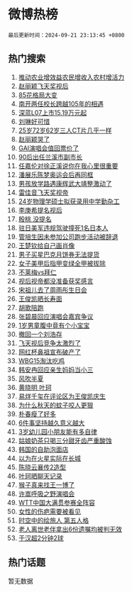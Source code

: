 # 微博热榜

`最后更新时间：2024-09-21 23:13:45 +0800`

## 热门搜索

1. [推动农业增效益农民增收入农村增活力](https://m.weibo.cn/search?containerid=100103type%3D1%26t%3D10%26q%3D%23%E6%8E%A8%E5%8A%A8%E5%86%9C%E4%B8%9A%E5%A2%9E%E6%95%88%E7%9B%8A%E5%86%9C%E6%B0%91%E5%A2%9E%E6%94%B6%E5%85%A5%E5%86%9C%E6%9D%91%E5%A2%9E%E6%B4%BB%E5%8A%9B%23&stream_entry_id=51&isnewpage=1&extparam=seat%3D1%26pos%3D0%26q%3D%2523%25E6%258E%25A8%25E5%258A%25A8%25E5%2586%259C%25E4%25B8%259A%25E5%25A2%259E%25E6%2595%2588%25E7%259B%258A%25E5%2586%259C%25E6%25B0%2591%25E5%25A2%259E%25E6%2594%25B6%25E5%2585%25A5%25E5%2586%259C%25E6%259D%2591%25E5%25A2%259E%25E6%25B4%25BB%25E5%258A%259B%2523%26cate%3D10103%26dgr%3D0%26c_type%3D51%26filter_type%3Drealtimehot%26stream_entry_id%3D51%26display_time%3D1726931624%26pre_seqid%3D172693162459691235377138)
1. [赵丽颖飞天奖视后](https://m.weibo.cn/search?containerid=100103type%3D1%26t%3D10%26q%3D%23%E8%B5%B5%E4%B8%BD%E9%A2%96%E9%A3%9E%E5%A4%A9%E5%A5%96%E8%A7%86%E5%90%8E%23&stream_entry_id=31&isnewpage=1&extparam=seat%3D1%26realpos%3D1%26lcate%3D5001%26filter_type%3Drealtimehot%26c_type%3D31%26band_rank%3D1%26q%3D%2523%25E8%25B5%25B5%25E4%25B8%25BD%25E9%25A2%2596%25E9%25A3%259E%25E5%25A4%25A9%25E5%25A5%2596%25E8%25A7%2586%25E5%2590%258E%2523%26cate%3D5001%26flag%3D4%26pos%3D0%26dgr%3D0%26stream_entry_id%3D31%26display_time%3D1726931624%26pre_seqid%3D172693162459691235377138)
1. [85花格局大变](https://m.weibo.cn/search?containerid=100103type%3D1%26t%3D10%26q%3D85%E8%8A%B1%E6%A0%BC%E5%B1%80%E5%A4%A7%E5%8F%98&stream_entry_id=31&isnewpage=1&extparam=seat%3D1%26realpos%3D2%26lcate%3D5001%26filter_type%3Drealtimehot%26c_type%3D31%26band_rank%3D2%26q%3D85%25E8%258A%25B1%25E6%25A0%25BC%25E5%25B1%2580%25E5%25A4%25A7%25E5%258F%2598%26cate%3D5001%26flag%3D4%26pos%3D1%26dgr%3D0%26stream_entry_id%3D31%26display_time%3D1726931624%26pre_seqid%3D172693162459691235377138)
1. [南开两任校长跨越105年的相遇](https://m.weibo.cn/search?containerid=100103type%3D1%26t%3D10%26q%3D%23%E5%8D%97%E5%BC%80%E4%B8%A4%E4%BB%BB%E6%A0%A1%E9%95%BF%E8%B7%A8%E8%B6%8A105%E5%B9%B4%E7%9A%84%E7%9B%B8%E9%81%87%23&stream_entry_id=31&isnewpage=1&extparam=seat%3D1%26realpos%3D3%26lcate%3D5001%26filter_type%3Drealtimehot%26c_type%3D31%26band_rank%3D3%26q%3D%2523%25E5%258D%2597%25E5%25BC%2580%25E4%25B8%25A4%25E4%25BB%25BB%25E6%25A0%25A1%25E9%2595%25BF%25E8%25B7%25A8%25E8%25B6%258A105%25E5%25B9%25B4%25E7%259A%2584%25E7%259B%25B8%25E9%2581%2587%2523%26cate%3D5001%26flag%3D32768%26pos%3D2%26dgr%3D0%26stream_entry_id%3D31%26display_time%3D1726931624%26pre_seqid%3D172693162459691235377138)
1. [深蓝L07上市15.19万元起](https://m.weibo.cn/search?containerid=100103type%3D1%26t%3D10%26q%3D%23%E6%B7%B1%E8%93%9DL07%E4%B8%8A%E5%B8%8215.19%E4%B8%87%E5%85%83%E8%B5%B7%23&stream_entry_id=31&isnewpage=1&extparam=seat%3D1%26is_ad_pos%3D1%26lcate%3D5001%26filter_type%3Drealtimehot%26dgr%3D0%26c_type%3D31%26band_rank%3D4%26q%3D%2523%25E6%25B7%25B1%25E8%2593%259DL07%25E4%25B8%258A%25E5%25B8%258215.19%25E4%25B8%2587%25E5%2585%2583%25E8%25B5%25B7%2523%26cate%3D5001%26adid%3D256095%26topic_ad%3D1%26pos%3D3%26stream_entry_id%3D31%26display_time%3D1726931624%26pre_seqid%3D172693162459691235377138)
1. [刘琳好可惜](https://m.weibo.cn/search?containerid=100103type%3D1%26t%3D10%26q%3D%E5%88%98%E7%90%B3%E5%A5%BD%E5%8F%AF%E6%83%9C&stream_entry_id=31&isnewpage=1&extparam=seat%3D1%26realpos%3D4%26lcate%3D5001%26filter_type%3Drealtimehot%26c_type%3D31%26band_rank%3D4%26q%3D%25E5%2588%2598%25E7%2590%25B3%25E5%25A5%25BD%25E5%258F%25AF%25E6%2583%259C%26cate%3D5001%26flag%3D1%26pos%3D4%26dgr%3D0%26stream_entry_id%3D31%26display_time%3D1726931624%26pre_seqid%3D172693162459691235377138)
1. [25岁72岁62岁三人CT片几乎一样](https://m.weibo.cn/search?containerid=100103type%3D1%26t%3D10%26q%3D%2325%E5%B2%8172%E5%B2%8162%E5%B2%81%E4%B8%89%E4%BA%BACT%E7%89%87%E5%87%A0%E4%B9%8E%E4%B8%80%E6%A0%B7%23&stream_entry_id=31&isnewpage=1&extparam=seat%3D1%26realpos%3D5%26lcate%3D5001%26filter_type%3Drealtimehot%26c_type%3D31%26band_rank%3D5%26q%3D%252325%25E5%25B2%258172%25E5%25B2%258162%25E5%25B2%2581%25E4%25B8%2589%25E4%25BA%25BACT%25E7%2589%2587%25E5%2587%25A0%25E4%25B9%258E%25E4%25B8%2580%25E6%25A0%25B7%2523%26cate%3D5001%26flag%3D2%26pos%3D5%26dgr%3D0%26stream_entry_id%3D31%26display_time%3D1726931624%26pre_seqid%3D172693162459691235377138)
1. [赵丽颖哭了](https://m.weibo.cn/search?containerid=100103type%3D1%26t%3D10%26q%3D%E8%B5%B5%E4%B8%BD%E9%A2%96%E5%93%AD%E4%BA%86&stream_entry_id=31&isnewpage=1&extparam=seat%3D1%26realpos%3D6%26lcate%3D5001%26filter_type%3Drealtimehot%26c_type%3D31%26band_rank%3D6%26q%3D%25E8%25B5%25B5%25E4%25B8%25BD%25E9%25A2%2596%25E5%2593%25AD%25E4%25BA%2586%26cate%3D5001%26flag%3D1%26pos%3D6%26dgr%3D0%26stream_entry_id%3D31%26display_time%3D1726931624%26pre_seqid%3D172693162459691235377138)
1. [GAI演唱会值回票价了](https://m.weibo.cn/search?containerid=100103type%3D1%26t%3D10%26q%3D%23GAI%E6%BC%94%E5%94%B1%E4%BC%9A%E5%80%BC%E5%9B%9E%E7%A5%A8%E4%BB%B7%E4%BA%86%23&stream_entry_id=31&isnewpage=1&extparam=seat%3D1%26is_ad_pos%3D1%26lcate%3D5001%26filter_type%3Drealtimehot%26c_type%3D31%26band_rank%3D7%26q%3D%2523GAI%25E6%25BC%2594%25E5%2594%25B1%25E4%25BC%259A%25E5%2580%25BC%25E5%259B%259E%25E7%25A5%25A8%25E4%25BB%25B7%25E4%25BA%2586%2523%26cate%3D5001%26dgr%3D0%26adid%3D256098%26pos%3D7%26stream_entry_id%3D31%26display_time%3D1726931624%26pre_seqid%3D172693162459691235377138)
1. [90后出任兰溪市副市长](https://m.weibo.cn/search?containerid=100103type%3D1%26t%3D10%26q%3D%2390%E5%90%8E%E5%87%BA%E4%BB%BB%E5%85%B0%E6%BA%AA%E5%B8%82%E5%89%AF%E5%B8%82%E9%95%BF%23&stream_entry_id=31&isnewpage=1&extparam=seat%3D1%26realpos%3D7%26lcate%3D5001%26filter_type%3Drealtimehot%26c_type%3D31%26band_rank%3D7%26q%3D%252390%25E5%2590%258E%25E5%2587%25BA%25E4%25BB%25BB%25E5%2585%25B0%25E6%25BA%25AA%25E5%25B8%2582%25E5%2589%25AF%25E5%25B8%2582%25E9%2595%25BF%2523%26cate%3D5001%26flag%3D1%26pos%3D8%26dgr%3D0%26stream_entry_id%3D31%26display_time%3D1726931624%26pre_seqid%3D172693162459691235377138)
1. [任嘉伦对徐正溪说你在我心里很重要](https://m.weibo.cn/search?containerid=100103type%3D1%26t%3D10%26q%3D%23%E4%BB%BB%E5%98%89%E4%BC%A6%E5%AF%B9%E5%BE%90%E6%AD%A3%E6%BA%AA%E8%AF%B4%E4%BD%A0%E5%9C%A8%E6%88%91%E5%BF%83%E9%87%8C%E5%BE%88%E9%87%8D%E8%A6%81%23&stream_entry_id=31&isnewpage=1&extparam=seat%3D1%26realpos%3D8%26lcate%3D5001%26filter_type%3Drealtimehot%26c_type%3D31%26band_rank%3D8%26q%3D%2523%25E4%25BB%25BB%25E5%2598%2589%25E4%25BC%25A6%25E5%25AF%25B9%25E5%25BE%2590%25E6%25AD%25A3%25E6%25BA%25AA%25E8%25AF%25B4%25E4%25BD%25A0%25E5%259C%25A8%25E6%2588%2591%25E5%25BF%2583%25E9%2587%258C%25E5%25BE%2588%25E9%2587%258D%25E8%25A6%2581%2523%26cate%3D5001%26flag%3D1%26pos%3D9%26dgr%3D0%26stream_entry_id%3D31%26display_time%3D1726931624%26pre_seqid%3D172693162459691235377138)
1. [潘展乐陈梦奥运会后再同框](https://m.weibo.cn/search?containerid=100103type%3D1%26t%3D10%26q%3D%23%E6%BD%98%E5%B1%95%E4%B9%90%E9%99%88%E6%A2%A6%E5%A5%A5%E8%BF%90%E4%BC%9A%E5%90%8E%E5%86%8D%E5%90%8C%E6%A1%86%23&stream_entry_id=31&isnewpage=1&extparam=seat%3D1%26realpos%3D9%26lcate%3D5001%26filter_type%3Drealtimehot%26c_type%3D31%26band_rank%3D9%26q%3D%2523%25E6%25BD%2598%25E5%25B1%2595%25E4%25B9%2590%25E9%2599%2588%25E6%25A2%25A6%25E5%25A5%25A5%25E8%25BF%2590%25E4%25BC%259A%25E5%2590%258E%25E5%2586%258D%25E5%2590%258C%25E6%25A1%2586%2523%26cate%3D5001%26flag%3D1%26pos%3D10%26dgr%3D0%26stream_entry_id%3D31%26display_time%3D1726931624%26pre_seqid%3D172693162459691235377138)
1. [男孩放学路遇康辉武大靖整激动了](https://m.weibo.cn/search?containerid=100103type%3D1%26t%3D10%26q%3D%23%E7%94%B7%E5%AD%A9%E6%94%BE%E5%AD%A6%E8%B7%AF%E9%81%87%E5%BA%B7%E8%BE%89%E6%AD%A6%E5%A4%A7%E9%9D%96%E6%95%B4%E6%BF%80%E5%8A%A8%E4%BA%86%23&stream_entry_id=31&isnewpage=1&extparam=seat%3D1%26realpos%3D10%26lcate%3D5001%26filter_type%3Drealtimehot%26c_type%3D31%26band_rank%3D10%26q%3D%2523%25E7%2594%25B7%25E5%25AD%25A9%25E6%2594%25BE%25E5%25AD%25A6%25E8%25B7%25AF%25E9%2581%2587%25E5%25BA%25B7%25E8%25BE%2589%25E6%25AD%25A6%25E5%25A4%25A7%25E9%259D%2596%25E6%2595%25B4%25E6%25BF%2580%25E5%258A%25A8%25E4%25BA%2586%2523%26cate%3D5001%26flag%3D32768%26pos%3D11%26dgr%3D0%26stream_entry_id%3D31%26display_time%3D1726931624%26pre_seqid%3D172693162459691235377138)
1. [雷佳音飞天奖视帝](https://m.weibo.cn/search?containerid=100103type%3D1%26t%3D10%26q%3D%23%E9%9B%B7%E4%BD%B3%E9%9F%B3%E9%A3%9E%E5%A4%A9%E5%A5%96%E8%A7%86%E5%B8%9D%23&stream_entry_id=31&isnewpage=1&extparam=seat%3D1%26realpos%3D11%26lcate%3D5001%26filter_type%3Drealtimehot%26c_type%3D31%26band_rank%3D11%26q%3D%2523%25E9%259B%25B7%25E4%25BD%25B3%25E9%259F%25B3%25E9%25A3%259E%25E5%25A4%25A9%25E5%25A5%2596%25E8%25A7%2586%25E5%25B8%259D%2523%26cate%3D5001%26flag%3D1%26pos%3D12%26dgr%3D0%26stream_entry_id%3D31%26display_time%3D1726931624%26pre_seqid%3D172693162459691235377138)
1. [24岁物理学硕士拟获录用中学勤杂工](https://m.weibo.cn/search?containerid=100103type%3D1%26t%3D10%26q%3D%2324%E5%B2%81%E7%89%A9%E7%90%86%E5%AD%A6%E7%A1%95%E5%A3%AB%E6%8B%9F%E8%8E%B7%E5%BD%95%E7%94%A8%E4%B8%AD%E5%AD%A6%E5%8B%A4%E6%9D%82%E5%B7%A5%23&stream_entry_id=31&isnewpage=1&extparam=seat%3D1%26realpos%3D12%26lcate%3D5001%26filter_type%3Drealtimehot%26c_type%3D31%26band_rank%3D12%26q%3D%252324%25E5%25B2%2581%25E7%2589%25A9%25E7%2590%2586%25E5%25AD%25A6%25E7%25A1%2595%25E5%25A3%25AB%25E6%258B%259F%25E8%258E%25B7%25E5%25BD%2595%25E7%2594%25A8%25E4%25B8%25AD%25E5%25AD%25A6%25E5%258B%25A4%25E6%259D%2582%25E5%25B7%25A5%2523%26cate%3D5001%26flag%3D0%26pos%3D13%26dgr%3D0%26stream_entry_id%3D31%26display_time%3D1726931624%26pre_seqid%3D172693162459691235377138)
1. [李庚希提名视后](https://m.weibo.cn/search?containerid=100103type%3D1%26t%3D10%26q%3D%E6%9D%8E%E5%BA%9A%E5%B8%8C%E6%8F%90%E5%90%8D%E8%A7%86%E5%90%8E&stream_entry_id=31&isnewpage=1&extparam=seat%3D1%26realpos%3D13%26lcate%3D5001%26filter_type%3Drealtimehot%26c_type%3D31%26band_rank%3D13%26q%3D%25E6%259D%258E%25E5%25BA%259A%25E5%25B8%258C%25E6%258F%2590%25E5%2590%258D%25E8%25A7%2586%25E5%2590%258E%26cate%3D5001%26flag%3D1%26pos%3D14%26dgr%3D0%26stream_entry_id%3D31%26display_time%3D1726931624%26pre_seqid%3D172693162459691235377138)
1. [殷桃 没提名](https://m.weibo.cn/search?containerid=100103type%3D1%26t%3D10%26q%3D%E6%AE%B7%E6%A1%83+%E6%B2%A1%E6%8F%90%E5%90%8D&stream_entry_id=31&isnewpage=1&extparam=seat%3D1%26realpos%3D14%26lcate%3D5001%26filter_type%3Drealtimehot%26c_type%3D31%26band_rank%3D14%26q%3D%25E6%25AE%25B7%25E6%25A1%2583%2520%25E6%25B2%25A1%25E6%258F%2590%25E5%2590%258D%26cate%3D5001%26flag%3D1%26pos%3D15%26dgr%3D0%26stream_entry_id%3D31%26display_time%3D1726931624%26pre_seqid%3D172693162459691235377138)
1. [驻日美军违规驾驶撞死1名日本人](https://m.weibo.cn/search?containerid=100103type%3D1%26t%3D10%26q%3D%23%E9%A9%BB%E6%97%A5%E7%BE%8E%E5%86%9B%E8%BF%9D%E8%A7%84%E9%A9%BE%E9%A9%B6%E6%92%9E%E6%AD%BB1%E5%90%8D%E6%97%A5%E6%9C%AC%E4%BA%BA%23&stream_entry_id=31&isnewpage=1&extparam=seat%3D1%26realpos%3D15%26lcate%3D5001%26filter_type%3Drealtimehot%26c_type%3D31%26band_rank%3D15%26q%3D%2523%25E9%25A9%25BB%25E6%2597%25A5%25E7%25BE%258E%25E5%2586%259B%25E8%25BF%259D%25E8%25A7%2584%25E9%25A9%25BE%25E9%25A9%25B6%25E6%2592%259E%25E6%25AD%25BB1%25E5%2590%258D%25E6%2597%25A5%25E6%259C%25AC%25E4%25BA%25BA%2523%26cate%3D5001%26flag%3D1%26pos%3D16%26dgr%3D0%26stream_entry_id%3D31%26display_time%3D1726931624%26pre_seqid%3D172693162459691235377138)
1. [管培生因未参加公司跑步活动被辞退](https://m.weibo.cn/search?containerid=100103type%3D1%26t%3D10%26q%3D%23%E7%AE%A1%E5%9F%B9%E7%94%9F%E5%9B%A0%E6%9C%AA%E5%8F%82%E5%8A%A0%E5%85%AC%E5%8F%B8%E8%B7%91%E6%AD%A5%E6%B4%BB%E5%8A%A8%E8%A2%AB%E8%BE%9E%E9%80%80%23&stream_entry_id=31&isnewpage=1&extparam=seat%3D1%26realpos%3D16%26lcate%3D5001%26filter_type%3Drealtimehot%26c_type%3D31%26band_rank%3D16%26q%3D%2523%25E7%25AE%25A1%25E5%259F%25B9%25E7%2594%259F%25E5%259B%25A0%25E6%259C%25AA%25E5%258F%2582%25E5%258A%25A0%25E5%2585%25AC%25E5%258F%25B8%25E8%25B7%2591%25E6%25AD%25A5%25E6%25B4%25BB%25E5%258A%25A8%25E8%25A2%25AB%25E8%25BE%259E%25E9%2580%2580%2523%26cate%3D5001%26flag%3D0%26pos%3D17%26dgr%3D0%26stream_entry_id%3D31%26display_time%3D1726931624%26pre_seqid%3D172693162459691235377138)
1. [王楚钦给自己画肖像](https://m.weibo.cn/search?containerid=100103type%3D1%26t%3D10%26q%3D%23%E7%8E%8B%E6%A5%9A%E9%92%A6%E7%BB%99%E8%87%AA%E5%B7%B1%E7%94%BB%E8%82%96%E5%83%8F%23&stream_entry_id=31&isnewpage=1&extparam=seat%3D1%26realpos%3D17%26lcate%3D5001%26filter_type%3Drealtimehot%26c_type%3D31%26band_rank%3D17%26q%3D%2523%25E7%258E%258B%25E6%25A5%259A%25E9%2592%25A6%25E7%25BB%2599%25E8%2587%25AA%25E5%25B7%25B1%25E7%2594%25BB%25E8%2582%2596%25E5%2583%258F%2523%26cate%3D5001%26flag%3D1%26pos%3D18%26dgr%3D0%26stream_entry_id%3D31%26display_time%3D1726931624%26pre_seqid%3D172693162459691235377138)
1. [男子买星巴克月饼券无法提货](https://m.weibo.cn/search?containerid=100103type%3D1%26t%3D10%26q%3D%23%E7%94%B7%E5%AD%90%E4%B9%B0%E6%98%9F%E5%B7%B4%E5%85%8B%E6%9C%88%E9%A5%BC%E5%88%B8%E6%97%A0%E6%B3%95%E6%8F%90%E8%B4%A7%23&stream_entry_id=31&isnewpage=1&extparam=seat%3D1%26realpos%3D18%26lcate%3D5001%26filter_type%3Drealtimehot%26c_type%3D31%26band_rank%3D18%26q%3D%2523%25E7%2594%25B7%25E5%25AD%2590%25E4%25B9%25B0%25E6%2598%259F%25E5%25B7%25B4%25E5%2585%258B%25E6%259C%2588%25E9%25A5%25BC%25E5%2588%25B8%25E6%2597%25A0%25E6%25B3%2595%25E6%258F%2590%25E8%25B4%25A7%2523%26cate%3D5001%26flag%3D0%26pos%3D19%26dgr%3D0%26stream_entry_id%3D31%26display_time%3D1726931624%26pre_seqid%3D172693162459691235377138)
1. [女子美甲后指甲变绿全甲被拔除](https://m.weibo.cn/search?containerid=100103type%3D1%26t%3D10%26q%3D%23%E5%A5%B3%E5%AD%90%E7%BE%8E%E7%94%B2%E5%90%8E%E6%8C%87%E7%94%B2%E5%8F%98%E7%BB%BF%E5%85%A8%E7%94%B2%E8%A2%AB%E6%8B%94%E9%99%A4%23&stream_entry_id=31&isnewpage=1&extparam=seat%3D1%26realpos%3D19%26lcate%3D5001%26filter_type%3Drealtimehot%26c_type%3D31%26band_rank%3D19%26q%3D%2523%25E5%25A5%25B3%25E5%25AD%2590%25E7%25BE%258E%25E7%2594%25B2%25E5%2590%258E%25E6%258C%2587%25E7%2594%25B2%25E5%258F%2598%25E7%25BB%25BF%25E5%2585%25A8%25E7%2594%25B2%25E8%25A2%25AB%25E6%258B%2594%25E9%2599%25A4%2523%26cate%3D5001%26flag%3D0%26pos%3D20%26dgr%3D0%26stream_entry_id%3D31%26display_time%3D1726931624%26pre_seqid%3D172693162459691235377138)
1. [不莱梅vs拜仁](https://m.weibo.cn/search?containerid=100103type%3D1%26t%3D10%26q%3D%23%E4%B8%8D%E8%8E%B1%E6%A2%85vs%E6%8B%9C%E4%BB%81%23&stream_entry_id=31&isnewpage=1&extparam=seat%3D1%26realpos%3D20%26lcate%3D5001%26filter_type%3Drealtimehot%26c_type%3D31%26band_rank%3D20%26q%3D%2523%25E4%25B8%258D%25E8%258E%25B1%25E6%25A2%2585vs%25E6%258B%259C%25E4%25BB%2581%2523%26cate%3D5001%26flag%3D1%26pos%3D21%26dgr%3D0%26stream_entry_id%3D31%26display_time%3D1726931624%26pre_seqid%3D172693162459691235377138)
1. [视后视帝都没准备获奖感言](https://m.weibo.cn/search?containerid=100103type%3D1%26t%3D10%26q%3D%23%E8%A7%86%E5%90%8E%E8%A7%86%E5%B8%9D%E9%83%BD%E6%B2%A1%E5%87%86%E5%A4%87%E8%8E%B7%E5%A5%96%E6%84%9F%E8%A8%80%23&stream_entry_id=31&isnewpage=1&extparam=seat%3D1%26realpos%3D21%26lcate%3D5001%26filter_type%3Drealtimehot%26c_type%3D31%26band_rank%3D21%26q%3D%2523%25E8%25A7%2586%25E5%2590%258E%25E8%25A7%2586%25E5%25B8%259D%25E9%2583%25BD%25E6%25B2%25A1%25E5%2587%2586%25E5%25A4%2587%25E8%258E%25B7%25E5%25A5%2596%25E6%2584%259F%25E8%25A8%2580%2523%26cate%3D5001%26flag%3D1%26pos%3D22%26dgr%3D0%26stream_entry_id%3D31%26display_time%3D1726931624%26pre_seqid%3D172693162459691235377138)
1. [宋祖儿去了周雨彤生日会](https://m.weibo.cn/search?containerid=100103type%3D1%26t%3D10%26q%3D%23%E5%AE%8B%E7%A5%96%E5%84%BF%E5%8E%BB%E4%BA%86%E5%91%A8%E9%9B%A8%E5%BD%A4%E7%94%9F%E6%97%A5%E4%BC%9A%23&stream_entry_id=31&isnewpage=1&extparam=seat%3D1%26realpos%3D22%26lcate%3D5001%26filter_type%3Drealtimehot%26c_type%3D31%26band_rank%3D22%26q%3D%2523%25E5%25AE%258B%25E7%25A5%2596%25E5%2584%25BF%25E5%258E%25BB%25E4%25BA%2586%25E5%2591%25A8%25E9%259B%25A8%25E5%25BD%25A4%25E7%2594%259F%25E6%2597%25A5%25E4%25BC%259A%2523%26cate%3D5001%26flag%3D1%26pos%3D23%26dgr%3D0%26stream_entry_id%3D31%26display_time%3D1726931624%26pre_seqid%3D172693162459691235377138)
1. [王俊凯晒长寿面](https://m.weibo.cn/search?containerid=100103type%3D1%26t%3D10%26q%3D%23%E7%8E%8B%E4%BF%8A%E5%87%AF%E6%99%92%E9%95%BF%E5%AF%BF%E9%9D%A2%23&stream_entry_id=31&isnewpage=1&extparam=seat%3D1%26realpos%3D23%26lcate%3D5001%26filter_type%3Drealtimehot%26c_type%3D31%26band_rank%3D23%26q%3D%2523%25E7%258E%258B%25E4%25BF%258A%25E5%2587%25AF%25E6%2599%2592%25E9%2595%25BF%25E5%25AF%25BF%25E9%259D%25A2%2523%26cate%3D5001%26flag%3D1%26pos%3D24%26dgr%3D0%26stream_entry_id%3D31%26display_time%3D1726931624%26pre_seqid%3D172693162459691235377138)
1. [胡歌陪跑](https://m.weibo.cn/search?containerid=100103type%3D1%26t%3D10%26q%3D%E8%83%A1%E6%AD%8C%E9%99%AA%E8%B7%91&stream_entry_id=31&isnewpage=1&extparam=seat%3D1%26realpos%3D24%26lcate%3D5001%26filter_type%3Drealtimehot%26c_type%3D31%26band_rank%3D24%26q%3D%25E8%2583%25A1%25E6%25AD%258C%25E9%2599%25AA%25E8%25B7%2591%26cate%3D5001%26flag%3D1%26pos%3D25%26dgr%3D0%26stream_entry_id%3D31%26display_time%3D1726931624%26pre_seqid%3D172693162459691235377138)
1. [张碧晨回应演唱会嘉宾争议](https://m.weibo.cn/search?containerid=100103type%3D1%26t%3D10%26q%3D%23%E5%BC%A0%E7%A2%A7%E6%99%A8%E5%9B%9E%E5%BA%94%E6%BC%94%E5%94%B1%E4%BC%9A%E5%98%89%E5%AE%BE%E4%BA%89%E8%AE%AE%23&stream_entry_id=31&isnewpage=1&extparam=seat%3D1%26realpos%3D25%26lcate%3D5001%26filter_type%3Drealtimehot%26c_type%3D31%26band_rank%3D25%26q%3D%2523%25E5%25BC%25A0%25E7%25A2%25A7%25E6%2599%25A8%25E5%259B%259E%25E5%25BA%2594%25E6%25BC%2594%25E5%2594%25B1%25E4%25BC%259A%25E5%2598%2589%25E5%25AE%25BE%25E4%25BA%2589%25E8%25AE%25AE%2523%26cate%3D5001%26flag%3D1%26pos%3D26%26dgr%3D0%26stream_entry_id%3D31%26display_time%3D1726931624%26pre_seqid%3D172693162459691235377138)
1. [1岁男童腹中竟有个小宝宝](https://m.weibo.cn/search?containerid=100103type%3D1%26t%3D10%26q%3D%231%E5%B2%81%E7%94%B7%E7%AB%A5%E8%85%B9%E4%B8%AD%E7%AB%9F%E6%9C%89%E4%B8%AA%E5%B0%8F%E5%AE%9D%E5%AE%9D%23&stream_entry_id=31&isnewpage=1&extparam=seat%3D1%26realpos%3D26%26lcate%3D5001%26filter_type%3Drealtimehot%26c_type%3D31%26band_rank%3D26%26q%3D%25231%25E5%25B2%2581%25E7%2594%25B7%25E7%25AB%25A5%25E8%2585%25B9%25E4%25B8%25AD%25E7%25AB%259F%25E6%259C%2589%25E4%25B8%25AA%25E5%25B0%258F%25E5%25AE%259D%25E5%25AE%259D%2523%26cate%3D5001%26flag%3D0%26pos%3D27%26dgr%3D0%26stream_entry_id%3D31%26display_time%3D1726931624%26pre_seqid%3D172693162459691235377138)
1. [撤回一个刘浩存](https://m.weibo.cn/search?containerid=100103type%3D1%26t%3D10%26q%3D%23%E6%92%A4%E5%9B%9E%E4%B8%80%E4%B8%AA%E5%88%98%E6%B5%A9%E5%AD%98%23&stream_entry_id=31&isnewpage=1&extparam=seat%3D1%26realpos%3D27%26lcate%3D5001%26filter_type%3Drealtimehot%26c_type%3D31%26band_rank%3D27%26q%3D%2523%25E6%2592%25A4%25E5%259B%259E%25E4%25B8%2580%25E4%25B8%25AA%25E5%2588%2598%25E6%25B5%25A9%25E5%25AD%2598%2523%26cate%3D5001%26flag%3D1%26pos%3D28%26dgr%3D0%26stream_entry_id%3D31%26display_time%3D1726931624%26pre_seqid%3D172693162459691235377138)
1. [飞天视后竞争太激烈了](https://m.weibo.cn/search?containerid=100103type%3D1%26t%3D10%26q%3D%23%E9%A3%9E%E5%A4%A9%E8%A7%86%E5%90%8E%E7%AB%9E%E4%BA%89%E5%A4%AA%E6%BF%80%E7%83%88%E4%BA%86%23&stream_entry_id=31&isnewpage=1&extparam=seat%3D1%26realpos%3D28%26lcate%3D5001%26filter_type%3Drealtimehot%26c_type%3D31%26band_rank%3D28%26q%3D%2523%25E9%25A3%259E%25E5%25A4%25A9%25E8%25A7%2586%25E5%2590%258E%25E7%25AB%259E%25E4%25BA%2589%25E5%25A4%25AA%25E6%25BF%2580%25E7%2583%2588%25E4%25BA%2586%2523%26cate%3D5001%26flag%3D1%26pos%3D29%26dgr%3D0%26stream_entry_id%3D31%26display_time%3D1726931624%26pre_seqid%3D172693162459691235377138)
1. [网红杯鼻祖宣布破产了](https://m.weibo.cn/search?containerid=100103type%3D1%26t%3D10%26q%3D%23%E7%BD%91%E7%BA%A2%E6%9D%AF%E9%BC%BB%E7%A5%96%E5%AE%A3%E5%B8%83%E7%A0%B4%E4%BA%A7%E4%BA%86%23&stream_entry_id=31&isnewpage=1&extparam=seat%3D1%26realpos%3D29%26lcate%3D5001%26filter_type%3Drealtimehot%26c_type%3D31%26band_rank%3D29%26q%3D%2523%25E7%25BD%2591%25E7%25BA%25A2%25E6%259D%25AF%25E9%25BC%25BB%25E7%25A5%2596%25E5%25AE%25A3%25E5%25B8%2583%25E7%25A0%25B4%25E4%25BA%25A7%25E4%25BA%2586%2523%26cate%3D5001%26flag%3D0%26pos%3D30%26dgr%3D0%26stream_entry_id%3D31%26display_time%3D1726931624%26pre_seqid%3D172693162459691235377138)
1. [WBG15淘汰吃鸡](https://m.weibo.cn/search?containerid=100103type%3D1%26t%3D10%26q%3D%23WBG15%E6%B7%98%E6%B1%B0%E5%90%83%E9%B8%A1%23&stream_entry_id=31&isnewpage=1&extparam=seat%3D1%26realpos%3D30%26lcate%3D5001%26filter_type%3Drealtimehot%26c_type%3D31%26band_rank%3D30%26q%3D%2523WBG15%25E6%25B7%2598%25E6%25B1%25B0%25E5%2590%2583%25E9%25B8%25A1%2523%26cate%3D5001%26flag%3D1%26pos%3D31%26dgr%3D0%26stream_entry_id%3D31%26display_time%3D1726931624%26pre_seqid%3D172693162459691235377138)
1. [韩安冉回应亲生妈妈当小三](https://m.weibo.cn/search?containerid=100103type%3D1%26t%3D10%26q%3D%23%E9%9F%A9%E5%AE%89%E5%86%89%E5%9B%9E%E5%BA%94%E4%BA%B2%E7%94%9F%E5%A6%88%E5%A6%88%E5%BD%93%E5%B0%8F%E4%B8%89%23&stream_entry_id=31&isnewpage=1&extparam=seat%3D1%26realpos%3D31%26lcate%3D5001%26filter_type%3Drealtimehot%26c_type%3D31%26band_rank%3D31%26q%3D%2523%25E9%259F%25A9%25E5%25AE%2589%25E5%2586%2589%25E5%259B%259E%25E5%25BA%2594%25E4%25BA%25B2%25E7%2594%259F%25E5%25A6%2588%25E5%25A6%2588%25E5%25BD%2593%25E5%25B0%258F%25E4%25B8%2589%2523%26cate%3D5001%26flag%3D0%26pos%3D32%26dgr%3D0%26stream_entry_id%3D31%26display_time%3D1726931624%26pre_seqid%3D172693162459691235377138)
1. [风吹半夏](https://m.weibo.cn/search?containerid=100103type%3D1%26t%3D10%26q%3D%E9%A3%8E%E5%90%B9%E5%8D%8A%E5%A4%8F&stream_entry_id=31&isnewpage=1&extparam=seat%3D1%26realpos%3D32%26lcate%3D5001%26filter_type%3Drealtimehot%26c_type%3D31%26band_rank%3D32%26q%3D%25E9%25A3%258E%25E5%2590%25B9%25E5%258D%258A%25E5%25A4%258F%26cate%3D5001%26flag%3D1%26pos%3D33%26dgr%3D0%26stream_entry_id%3D31%26display_time%3D1726931624%26pre_seqid%3D172693162459691235377138)
1. [黄晓明 叶珂](https://m.weibo.cn/search?containerid=100103type%3D1%26t%3D10%26q%3D%E9%BB%84%E6%99%93%E6%98%8E+%E5%8F%B6%E7%8F%82&stream_entry_id=31&isnewpage=1&extparam=seat%3D1%26realpos%3D33%26lcate%3D5001%26filter_type%3Drealtimehot%26c_type%3D31%26band_rank%3D33%26q%3D%25E9%25BB%2584%25E6%2599%2593%25E6%2598%258E%2520%25E5%258F%25B6%25E7%258F%2582%26cate%3D5001%26flag%3D0%26pos%3D34%26dgr%3D0%26stream_entry_id%3D31%26display_time%3D1726931624%26pre_seqid%3D172693162459691235377138)
1. [易烊千玺在评论区为王俊凯庆生](https://m.weibo.cn/search?containerid=100103type%3D1%26t%3D10%26q%3D%23%E6%98%93%E7%83%8A%E5%8D%83%E7%8E%BA%E5%9C%A8%E8%AF%84%E8%AE%BA%E5%8C%BA%E4%B8%BA%E7%8E%8B%E4%BF%8A%E5%87%AF%E5%BA%86%E7%94%9F%23&stream_entry_id=31&isnewpage=1&extparam=seat%3D1%26realpos%3D34%26lcate%3D5001%26filter_type%3Drealtimehot%26c_type%3D31%26band_rank%3D34%26q%3D%2523%25E6%2598%2593%25E7%2583%258A%25E5%258D%2583%25E7%258E%25BA%25E5%259C%25A8%25E8%25AF%2584%25E8%25AE%25BA%25E5%258C%25BA%25E4%25B8%25BA%25E7%258E%258B%25E4%25BF%258A%25E5%2587%25AF%25E5%25BA%2586%25E7%2594%259F%2523%26cate%3D5001%26flag%3D0%26pos%3D35%26dgr%3D0%26stream_entry_id%3D31%26display_time%3D1726931624%26pre_seqid%3D172693162459691235377138)
1. [为什么秋天的蚊子咬人更狠](https://m.weibo.cn/search?containerid=100103type%3D1%26t%3D10%26q%3D%23%E4%B8%BA%E4%BB%80%E4%B9%88%E7%A7%8B%E5%A4%A9%E7%9A%84%E8%9A%8A%E5%AD%90%E5%92%AC%E4%BA%BA%E6%9B%B4%E7%8B%A0%23&stream_entry_id=31&isnewpage=1&extparam=seat%3D1%26realpos%3D35%26lcate%3D5001%26filter_type%3Drealtimehot%26c_type%3D31%26band_rank%3D35%26q%3D%2523%25E4%25B8%25BA%25E4%25BB%2580%25E4%25B9%2588%25E7%25A7%258B%25E5%25A4%25A9%25E7%259A%2584%25E8%259A%258A%25E5%25AD%2590%25E5%2592%25AC%25E4%25BA%25BA%25E6%259B%25B4%25E7%258B%25A0%2523%26cate%3D5001%26flag%3D1%26pos%3D36%26dgr%3D0%26stream_entry_id%3D31%26display_time%3D1726931624%26pre_seqid%3D172693162459691235377138)
1. [朴春瘦了好多](https://m.weibo.cn/search?containerid=100103type%3D1%26t%3D10%26q%3D%23%E6%9C%B4%E6%98%A5%E7%98%A6%E4%BA%86%E5%A5%BD%E5%A4%9A%23&stream_entry_id=31&isnewpage=1&extparam=seat%3D1%26realpos%3D36%26lcate%3D5001%26filter_type%3Drealtimehot%26c_type%3D31%26band_rank%3D36%26q%3D%2523%25E6%259C%25B4%25E6%2598%25A5%25E7%2598%25A6%25E4%25BA%2586%25E5%25A5%25BD%25E5%25A4%259A%2523%26cate%3D5001%26flag%3D0%26pos%3D37%26dgr%3D0%26stream_entry_id%3D31%26display_time%3D1726931624%26pre_seqid%3D172693162459691235377138)
1. [6件事坚持越久意义越大](https://m.weibo.cn/search?containerid=100103type%3D1%26t%3D10%26q%3D%236%E4%BB%B6%E4%BA%8B%E5%9D%9A%E6%8C%81%E8%B6%8A%E4%B9%85%E6%84%8F%E4%B9%89%E8%B6%8A%E5%A4%A7%23&stream_entry_id=31&isnewpage=1&extparam=seat%3D1%26realpos%3D37%26lcate%3D5001%26filter_type%3Drealtimehot%26c_type%3D31%26band_rank%3D37%26q%3D%25236%25E4%25BB%25B6%25E4%25BA%258B%25E5%259D%259A%25E6%258C%2581%25E8%25B6%258A%25E4%25B9%2585%25E6%2584%258F%25E4%25B9%2589%25E8%25B6%258A%25E5%25A4%25A7%2523%26cate%3D5001%26flag%3D1%26pos%3D38%26dgr%3D0%26stream_entry_id%3D31%26display_time%3D1726931624%26pre_seqid%3D172693162459691235377138)
1. [3岁幼儿园小朋友能有多自律](https://m.weibo.cn/search?containerid=100103type%3D1%26t%3D10%26q%3D3%E5%B2%81%E5%B9%BC%E5%84%BF%E5%9B%AD%E5%B0%8F%E6%9C%8B%E5%8F%8B%E8%83%BD%E6%9C%89%E5%A4%9A%E8%87%AA%E5%BE%8B&stream_entry_id=31&isnewpage=1&extparam=seat%3D1%26realpos%3D38%26lcate%3D5001%26filter_type%3Drealtimehot%26c_type%3D31%26band_rank%3D38%26q%3D3%25E5%25B2%2581%25E5%25B9%25BC%25E5%2584%25BF%25E5%259B%25AD%25E5%25B0%258F%25E6%259C%258B%25E5%258F%258B%25E8%2583%25BD%25E6%259C%2589%25E5%25A4%259A%25E8%2587%25AA%25E5%25BE%258B%26cate%3D5001%26flag%3D0%26pos%3D39%26dgr%3D0%26stream_entry_id%3D31%26display_time%3D1726931624%26pre_seqid%3D172693162459691235377138)
1. [姑娘奶茶只喝三分甜牙齿严重酸蚀](https://m.weibo.cn/search?containerid=100103type%3D1%26t%3D10%26q%3D%23%E5%A7%91%E5%A8%98%E5%A5%B6%E8%8C%B6%E5%8F%AA%E5%96%9D%E4%B8%89%E5%88%86%E7%94%9C%E7%89%99%E9%BD%BF%E4%B8%A5%E9%87%8D%E9%85%B8%E8%9A%80%23&stream_entry_id=31&isnewpage=1&extparam=seat%3D1%26realpos%3D39%26lcate%3D5001%26filter_type%3Drealtimehot%26c_type%3D31%26band_rank%3D39%26q%3D%2523%25E5%25A7%2591%25E5%25A8%2598%25E5%25A5%25B6%25E8%258C%25B6%25E5%258F%25AA%25E5%2596%259D%25E4%25B8%2589%25E5%2588%2586%25E7%2594%259C%25E7%2589%2599%25E9%25BD%25BF%25E4%25B8%25A5%25E9%2587%258D%25E9%2585%25B8%25E8%259A%2580%2523%26cate%3D5001%26flag%3D0%26pos%3D40%26dgr%3D0%26stream_entry_id%3D31%26display_time%3D1726931624%26pre_seqid%3D172693162459691235377138)
1. [韩国的自助泡面店](https://m.weibo.cn/search?containerid=100103type%3D1%26t%3D10%26q%3D%E9%9F%A9%E5%9B%BD%E7%9A%84%E8%87%AA%E5%8A%A9%E6%B3%A1%E9%9D%A2%E5%BA%97&stream_entry_id=31&isnewpage=1&extparam=seat%3D1%26realpos%3D40%26lcate%3D5001%26filter_type%3Drealtimehot%26c_type%3D31%26band_rank%3D40%26q%3D%25E9%259F%25A9%25E5%259B%25BD%25E7%259A%2584%25E8%2587%25AA%25E5%258A%25A9%25E6%25B3%25A1%25E9%259D%25A2%25E5%25BA%2597%26cate%3D5001%26flag%3D1%26pos%3D41%26dgr%3D0%26stream_entry_id%3D31%26display_time%3D1726931624%26pre_seqid%3D172693162459691235377138)
1. [以为在火星实际在长城](https://m.weibo.cn/search?containerid=100103type%3D1%26t%3D10%26q%3D%E4%BB%A5%E4%B8%BA%E5%9C%A8%E7%81%AB%E6%98%9F%E5%AE%9E%E9%99%85%E5%9C%A8%E9%95%BF%E5%9F%8E&stream_entry_id=31&isnewpage=1&extparam=seat%3D1%26realpos%3D41%26lcate%3D5001%26filter_type%3Drealtimehot%26flag%3D0%26c_type%3D31%26band_rank%3D41%26q%3D%25E4%25BB%25A5%25E4%25B8%25BA%25E5%259C%25A8%25E7%2581%25AB%25E6%2598%259F%25E5%25AE%259E%25E9%2599%2585%25E5%259C%25A8%25E9%2595%25BF%25E5%259F%258E%26cate%3D5001%26pos%3D42%26adid%3D256182%26dgr%3D0%26stream_entry_id%3D31%26display_time%3D1726931624%26pre_seqid%3D172693162459691235377138)
1. [陈晓云襄传2造型](https://m.weibo.cn/search?containerid=100103type%3D1%26t%3D10%26q%3D%E9%99%88%E6%99%93%E4%BA%91%E8%A5%84%E4%BC%A02%E9%80%A0%E5%9E%8B&stream_entry_id=31&isnewpage=1&extparam=seat%3D1%26realpos%3D42%26lcate%3D5001%26filter_type%3Drealtimehot%26c_type%3D31%26band_rank%3D42%26q%3D%25E9%2599%2588%25E6%2599%2593%25E4%25BA%2591%25E8%25A5%2584%25E4%25BC%25A02%25E9%2580%25A0%25E5%259E%258B%26cate%3D5001%26flag%3D1%26pos%3D43%26dgr%3D0%26stream_entry_id%3D31%26display_time%3D1726931624%26pre_seqid%3D172693162459691235377138)
1. [叶珂晒聊天记录](https://m.weibo.cn/search?containerid=100103type%3D1%26t%3D10%26q%3D%23%E5%8F%B6%E7%8F%82%E6%99%92%E8%81%8A%E5%A4%A9%E8%AE%B0%E5%BD%95%23&stream_entry_id=31&isnewpage=1&extparam=seat%3D1%26realpos%3D43%26lcate%3D5001%26filter_type%3Drealtimehot%26c_type%3D31%26band_rank%3D43%26q%3D%2523%25E5%258F%25B6%25E7%258F%2582%25E6%2599%2592%25E8%2581%258A%25E5%25A4%25A9%25E8%25AE%25B0%25E5%25BD%2595%2523%26cate%3D5001%26flag%3D1%26pos%3D44%26dgr%3D0%26stream_entry_id%3D31%26display_time%3D1726931624%26pre_seqid%3D172693162459691235377138)
1. [猴子真来找王一博了](https://m.weibo.cn/search?containerid=100103type%3D1%26t%3D10%26q%3D%23%E7%8C%B4%E5%AD%90%E7%9C%9F%E6%9D%A5%E6%89%BE%E7%8E%8B%E4%B8%80%E5%8D%9A%E4%BA%86%23&stream_entry_id=31&isnewpage=1&extparam=seat%3D1%26realpos%3D44%26lcate%3D5001%26filter_type%3Drealtimehot%26c_type%3D31%26band_rank%3D44%26q%3D%2523%25E7%258C%25B4%25E5%25AD%2590%25E7%259C%259F%25E6%259D%25A5%25E6%2589%25BE%25E7%258E%258B%25E4%25B8%2580%25E5%258D%259A%25E4%25BA%2586%2523%26cate%3D5001%26flag%3D1%26pos%3D45%26dgr%3D0%26stream_entry_id%3D31%26display_time%3D1726931624%26pre_seqid%3D172693162459691235377138)
1. [许嵩呼吸之野演唱会](https://m.weibo.cn/search?containerid=100103type%3D1%26t%3D10%26q%3D%E8%AE%B8%E5%B5%A9%E5%91%BC%E5%90%B8%E4%B9%8B%E9%87%8E%E6%BC%94%E5%94%B1%E4%BC%9A&stream_entry_id=31&isnewpage=1&extparam=seat%3D1%26realpos%3D45%26lcate%3D5001%26filter_type%3Drealtimehot%26c_type%3D31%26band_rank%3D45%26q%3D%25E8%25AE%25B8%25E5%25B5%25A9%25E5%2591%25BC%25E5%2590%25B8%25E4%25B9%258B%25E9%2587%258E%25E6%25BC%2594%25E5%2594%25B1%25E4%25BC%259A%26cate%3D5001%26flag%3D1%26pos%3D46%26dgr%3D0%26stream_entry_id%3D31%26display_time%3D1726931624%26pre_seqid%3D172693162459691235377138)
1. [WTT中国大满贯参赛全阵容](https://m.weibo.cn/search?containerid=100103type%3D1%26t%3D10%26q%3D%23WTT%E4%B8%AD%E5%9B%BD%E5%A4%A7%E6%BB%A1%E8%B4%AF%E5%8F%82%E8%B5%9B%E5%85%A8%E9%98%B5%E5%AE%B9%23&stream_entry_id=31&isnewpage=1&extparam=seat%3D1%26realpos%3D46%26lcate%3D5001%26filter_type%3Drealtimehot%26c_type%3D31%26band_rank%3D46%26q%3D%2523WTT%25E4%25B8%25AD%25E5%259B%25BD%25E5%25A4%25A7%25E6%25BB%25A1%25E8%25B4%25AF%25E5%258F%2582%25E8%25B5%259B%25E5%2585%25A8%25E9%2598%25B5%25E5%25AE%25B9%2523%26cate%3D5001%26flag%3D0%26pos%3D47%26dgr%3D0%26stream_entry_id%3D31%26display_time%3D1726931624%26pre_seqid%3D172693162459691235377138)
1. [女性的伤疤需要被看见](https://m.weibo.cn/search?containerid=100103type%3D1%26t%3D10%26q%3D%23%E5%A5%B3%E6%80%A7%E7%9A%84%E4%BC%A4%E7%96%A4%E9%9C%80%E8%A6%81%E8%A2%AB%E7%9C%8B%E8%A7%81%23&stream_entry_id=31&isnewpage=1&extparam=seat%3D1%26realpos%3D47%26lcate%3D5001%26filter_type%3Drealtimehot%26c_type%3D31%26band_rank%3D47%26q%3D%2523%25E5%25A5%25B3%25E6%2580%25A7%25E7%259A%2584%25E4%25BC%25A4%25E7%2596%25A4%25E9%259C%2580%25E8%25A6%2581%25E8%25A2%25AB%25E7%259C%258B%25E8%25A7%2581%2523%26cate%3D5001%26flag%3D1%26pos%3D48%26dgr%3D0%26stream_entry_id%3D31%26display_time%3D1726931624%26pre_seqid%3D172693162459691235377138)
1. [时空中的绘旅人 第五人格](https://m.weibo.cn/search?containerid=100103type%3D1%26t%3D10%26q%3D%E6%97%B6%E7%A9%BA%E4%B8%AD%E7%9A%84%E7%BB%98%E6%97%85%E4%BA%BA+%E7%AC%AC%E4%BA%94%E4%BA%BA%E6%A0%BC&stream_entry_id=31&isnewpage=1&extparam=seat%3D1%26realpos%3D48%26lcate%3D5001%26filter_type%3Drealtimehot%26c_type%3D31%26band_rank%3D48%26q%3D%25E6%2597%25B6%25E7%25A9%25BA%25E4%25B8%25AD%25E7%259A%2584%25E7%25BB%2598%25E6%2597%2585%25E4%25BA%25BA%2520%25E7%25AC%25AC%25E4%25BA%2594%25E4%25BA%25BA%25E6%25A0%25BC%26cate%3D5001%26flag%3D0%26pos%3D49%26dgr%3D0%26stream_entry_id%3D31%26display_time%3D1726931624%26pre_seqid%3D172693162459691235377138)
1. [老人离世老伴拿出6份遗嘱均被判无效](https://m.weibo.cn/search?containerid=100103type%3D1%26t%3D10%26q%3D%23%E8%80%81%E4%BA%BA%E7%A6%BB%E4%B8%96%E8%80%81%E4%BC%B4%E6%8B%BF%E5%87%BA6%E4%BB%BD%E9%81%97%E5%98%B1%E5%9D%87%E8%A2%AB%E5%88%A4%E6%97%A0%E6%95%88%23&stream_entry_id=31&isnewpage=1&extparam=seat%3D1%26realpos%3D49%26lcate%3D5001%26filter_type%3Drealtimehot%26c_type%3D31%26band_rank%3D49%26q%3D%2523%25E8%2580%2581%25E4%25BA%25BA%25E7%25A6%25BB%25E4%25B8%2596%25E8%2580%2581%25E4%25BC%25B4%25E6%258B%25BF%25E5%2587%25BA6%25E4%25BB%25BD%25E9%2581%2597%25E5%2598%25B1%25E5%259D%2587%25E8%25A2%25AB%25E5%2588%25A4%25E6%2597%25A0%25E6%2595%2588%2523%26cate%3D5001%26flag%3D0%26pos%3D50%26dgr%3D0%26stream_entry_id%3D31%26display_time%3D1726931624%26pre_seqid%3D172693162459691235377138)
1. [于汉超2分钟2球](https://m.weibo.cn/search?containerid=100103type%3D1%26t%3D10%26q%3D%23%E4%BA%8E%E6%B1%89%E8%B6%852%E5%88%86%E9%92%9F2%E7%90%83%23&stream_entry_id=31&isnewpage=1&extparam=seat%3D1%26realpos%3D50%26lcate%3D5001%26filter_type%3Drealtimehot%26c_type%3D31%26band_rank%3D50%26q%3D%2523%25E4%25BA%258E%25E6%25B1%2589%25E8%25B6%25852%25E5%2588%2586%25E9%2592%259F2%25E7%2590%2583%2523%26cate%3D5001%26flag%3D1%26pos%3D51%26dgr%3D0%26stream_entry_id%3D31%26display_time%3D1726931624%26pre_seqid%3D172693162459691235377138)

## 热门话题

暂无数据
